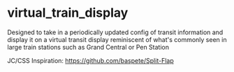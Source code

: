 # virtual_train_display
Designed to take in a periodically updated config of transit information and display it on a virtual transit display reminiscent of what's commonly seen in large train stations such as Grand Central or Pen Station


JC/CSS Inspiration: https://github.com/baspete/Split-Flap
